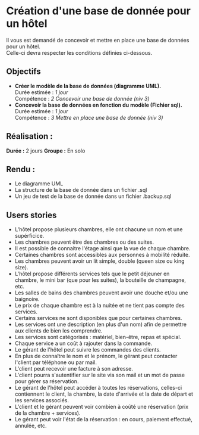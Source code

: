 # Création d'une base de donnée pour un hôtel
Il vous est demandé de concevoir et mettre en place une base de données pour un hôtel.  
Celle-ci devra respecter les conditions définies ci-dessous.

## Objectifs
* **Créer le modèle de la base de données (diagramme UML).**  
    Durée estimée : *1 jour*  
    Compétence : *2 Concevoir une base de donnée (niv 3)*
* **Concevoir la base de données en fonction du modèle (Fichier sql).**  
    Durée estimée : *1 jour*  
    Compétence : *3 Mettre en place une base de donnée (niv 3)*

## Réalisation :
**Durée :** 2 jours
**Groupe :** En solo

## Rendu :
* Le diagramme UML
* La structure de la base de donnée dans un fichier .sql
* Un jeu de test de la base de donnée dans un fichier .backup.sql

## Users stories
* L'hôtel propose plusieurs chambres, elle ont chacune un nom et une supérficice.
* Les chambres peuvent être des chambres ou des suites.
* Il est possible de connaitre l'étage ainsi que la vue de chaque chambre.
* Certaines chambres sont accessibles aux personnes à mobilité réduite.
* Les chambres peuvent avoir un lit simple, double (queen size ou king size).
* L'hôtel propose différents services tels que le petit déjeuner en chambre, le mini bar (que pour les suites), la bouteille de champagne, etc.
* Les salles de bains des chambres peuvent avoir une douche et/ou une baignoire.
* Le prix de chaque chambre est à la nuitée et ne tient pas compte des services.
* Certains services ne sont disponibles que pour certaines chambres.
* Les services ont une description (en plus d'un nom) afin de permettre aux clients de bien les comprendre.
* Les services sont catégorisés : matériel, bien-être, repas et spécial.
* Chaque service a un coût à rajouter dans la commande.
* Le gérant de l'hôtel peut suivre les commandes des clients.
* En plus de connaître le nom et le prénom, le gérant peut contacter l'client par téléphone ou par mail.
* L'client peut recevoir une facture à son adresse.
* L'client pourra s'autentifier sur le site via son mail et un mot de passe pour gérer sa réservation.
* Le gérant de l'hôtel peut accéder à toutes les réservations, celles-ci contiennent le client, la chambre, la date d'arrivée et la date de départ et les services associés.
* L'client et le gérant peuvent voir combien à coûté une réservation (prix de la chambre + services).
* Le gérant peut voir l'état de la réservation : en cours, paiement effectué, annulée, etc.